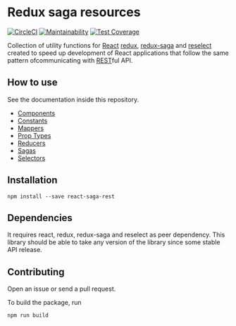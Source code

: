 # Redux saga resources

[![CircleCI](https://circleci.com/gh/just-paja/react-saga-rest.svg?style=shield)](https://circleci.com/gh/just-paja/react-saga-rest)
[![Maintainability](https://api.codeclimate.com/v1/badges/fccfdf83eccc364a72b9/maintainability)](https://codeclimate.com/github/just-paja/react-saga-rest/maintainability)
[![Test Coverage](https://api.codeclimate.com/v1/badges/fccfdf83eccc364a72b9/test_coverage)](https://codeclimate.com/github/just-paja/react-saga-rest/test_coverage)

Collection of utility functions for [React](https://reactjs.org) [redux](https://redux.js.org), [redux-saga](https://github.com/redux-saga/redux-saga) and [reselect](https://github.com/reactjs/reselect) created to speed up development of React applications that follow the same pattern ofcommunicating with [REST](https://en.wikipedia.org/wiki/Representational_state_transfer)ful API.

## How to use

See the documentation inside this repository.

* [Components](./src/components)
* [Constants](./src/CONSTANTS.md)
* [Mappers](./src/mappers)
* [Prop Types](./src/PROPTYPES.md)
* [Reducers](./src/reducers)
* [Sagas](./src/sagas)
* [Selectors](./src/selectors)


## Installation

```shell
npm install --save react-saga-rest
```

## Dependencies

It requires react, redux, redux-saga and reselect as peer dependency. This library should be able to take any version of the library since some stable API release.

## Contributing

Open an issue or send a pull request.

To build the package, run

```shell
npm run build
```
